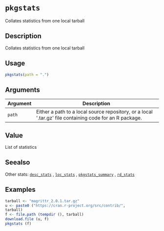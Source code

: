 # `pkgstats`

Collates statistics from one local tarball


## Description

Collates statistics from one local tarball


## Usage

```r
pkgstats(path = ".")
```


## Arguments

Argument      |Description
------------- |----------------
`path`     |     Either a path to a local source repository, or a local '.tar.gz' file containing code for an R package.


## Value

List of statistics


## Seealso

Other stats:
 [`desc_stats`](#descstats) ,
 [`loc_stats`](#locstats) ,
 [`pkgstats_summary`](#pkgstatssummary) ,
 [`rd_stats`](#rdstats)


## Examples

```r
tarball <- "magrittr_2.0.1.tar.gz"
u <- paste0 ("https://cran.r-project.org/src/contrib/",
tarball)
f <- file.path (tempdir (), tarball)
download.file (u, f)
pkgstats (f)
```


